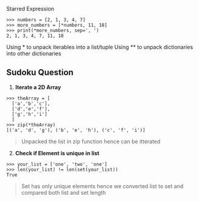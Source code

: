  Starred Expression
 ```python3
 >>> numbers = [2, 1, 3, 4, 7]
>>> more_numbers = [*numbers, 11, 18]
>>> print(*more_numbers, sep=', ')
2, 1, 3, 4, 7, 11, 18
```
Using * to unpack iterables into a list/tuple
Using ** to unpack dictionaries into other dictionaries

## Sudoku Question

1. **Iterate a 2D Array**
```python3
>>> theArray = [
  ['a','b','c'],
  ['d','e','f'],
  ['g','h','i']
  ]
>>> zip(*theArray)
[('a', 'd', 'g'), ('b', 'e', 'h'), ('c', 'f', 'i')]
```
>Unpacked the list in zip function hence can be itterated

2. **Check if Element is unique in list**
```python3
>>> your_list = ['one', 'two', 'one']
>>> len(your_list) != len(set(your_list))
True
```
> Set has only unique elements hence we converted list to set and compared both list and set length